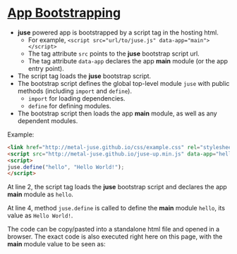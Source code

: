 # [App Bootstrapping](..)

* **juse** powered app is bootstrapped by a script tag in the hosting html.
    * For example, `<script src="url/to/juse.js" data-app="main"></script>`
    * The tag attribute `src` points to the **juse** bootstrap script url.
    * The tag attribute `data-app` declares the app **main** module (or the app entry point).
* The script tag loads the **juse** bootstrap script.
* The bootstrap script defines the global top-level module `juse` with public methods (including `import` and `define`).
    * `import` for loading dependencies.
    * `define` for defining modules.
* The bootstrap script then loads the app **main** module, as well as any dependent modules.

Example:

```html
<link href="http://metal-juse.github.io/css/example.css" rel="stylesheet"/>
<script src="http://metal-juse.github.io/juse-up.min.js" data-app="hello"></script>
<script>
juse.define("hello", "Hello World!");
</script>
```

At line 2, the script tag loads the **juse** bootstrap script and declares the app **main** module as `hello`.

At line 4, method `juse.define` is called to define the **main** module `hello`, its value as `Hello World!`.

The code can be copy/pasted into a standalone html file and opened in a browser.
The exact code is also executed right here on this page, with the **main** module value to be seen as:

<section>
<link href="http://metal-juse.github.io/css/example.css" rel="stylesheet"/>
<script src="http://metal-juse.github.io/juse-up.min.js" data-app="hello"></script>
<script>
juse.define("hello", "Hello World!");
</script>
</section>

[AMD]:		https://github.com/amdjs/amdjs-api/wiki/AMD (Asynchronous Module Definition)
